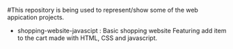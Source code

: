 #This repository is being used to represent/show some of the web appication projects.

- shopping-website-javascipt : Basic shopping website Featuring add item to the cart made with HTML, CSS and javascript.
